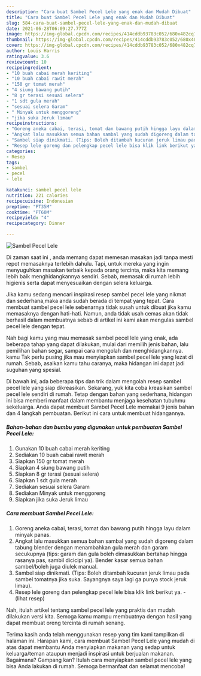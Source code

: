 ```yaml
---
description: "Cara buat Sambel Pecel Lele yang enak dan Mudah Dibuat"
title: "Cara buat Sambel Pecel Lele yang enak dan Mudah Dibuat"
slug: 584-cara-buat-sambel-pecel-lele-yang-enak-dan-mudah-dibuat
date: 2021-06-28T06:09:27.777Z
image: https://img-global.cpcdn.com/recipes/414cddb93783c052/680x482cq70/sambel-pecel-lele-foto-resep-utama.jpg
thumbnail: https://img-global.cpcdn.com/recipes/414cddb93783c052/680x482cq70/sambel-pecel-lele-foto-resep-utama.jpg
cover: https://img-global.cpcdn.com/recipes/414cddb93783c052/680x482cq70/sambel-pecel-lele-foto-resep-utama.jpg
author: Louis Harris
ratingvalue: 3.6
reviewcount: 10
recipeingredient:
- "10 buah cabai merah keriting"
- "10 buah cabai rawit merah"
- "150 gr tomat merah"
- "4 siung bawang putih"
- "8 gr terasi sesuai selera"
- "1 sdt gula merah"
- "sesuai selera Garam"
- " Minyak untuk menggoreng"
- "jika suka Jeruk limau"
recipeinstructions:
- "Goreng aneka cabai, terasi, tomat dan bawang putih hingga layu dalam minyak panas."
- "Angkat lalu masukkan semua bahan sambal yang sudah digoreng dalam tabung blender dengan menambahkan gula merah dan garam secukupnya (tips: garam dan gula boleh dimasukkan bertahap hingga rasanya pas, sambil dicicipi ya). Bender kasar semua bahan sambel/boleh juga diulek manual."
- "Sambel siap dinikmati. (Tips: Boleh ditambah kucuran jeruk limau pada sambel tomatnya jika suka. Sayangnya saya lagi ga punya stock jeruk limau)."
- "Resep lele goreng dan pelengkap pecel lele bisa klik link berikut ya.           (lihat resep)"
categories:
- Resep
tags:
- sambel
- pecel
- lele

katakunci: sambel pecel lele 
nutrition: 221 calories
recipecuisine: Indonesian
preptime: "PT35M"
cooktime: "PT60M"
recipeyield: "4"
recipecategory: Dinner

---
```



![Sambel Pecel Lele](https://img-global.cpcdn.com/recipes/414cddb93783c052/680x482cq70/sambel-pecel-lele-foto-resep-utama.jpg)

Di zaman  saat ini , anda memang dapat memesan masakan jadi tanpa mesti repot memasaknya terlebih dahulu. Tapi, untuk mereka yang ingin menyuguhkan masakan terbaik kepada orang tercinta, maka kita memang lebih baik menghidangkannya sendiri. Sebab, memasak di rumah lebih higienis serta dapat menyesuaikan dengan selera keluarga.

Jika kamu sedang mencari inspirasi resep sambel pecel lele yang nikmat dan sederhana,maka anda sudah berada di tempat yang tepat. Cara membuat sambel pecel lele  sebenarnya tidak susah untuk dibuat jika kamu memasaknya dengan hati-hati. Namun, anda tidak usah cemas akan tidak berhasil dalam membuatnya 
sebab di artikel ini kami akan mengulas sambel pecel lele dengan tepat.  



Nah bagi kamu yang mau memasak sambel pecel lele yang enak, ada beberapa tahap yang dapat dilakukan, mulai dari memilih jenis bahan, lalu pemilihan bahan segar, sampai cara mengolah dan menghidangkannya. kamu Tak perlu pusing jika mau menyiapkan sambel pecel lele yang lezat di rumah. Sebab, asalkan kamu  tahu caranya, maka hidangan ini dapat jadi suguhan yang spesial.

Di bawah ini, ada beberapa tips dan trik dalam mengolah resep sambel pecel lele yang siap dikreasikan. Sekarang, yuk kita coba kreasikan sambel pecel lele sendiri di rumah. Tetap dengan bahan yang sederhana, hidangan ini bisa memberi manfaat dalam membantu menjaga kesehatan tubuhmu sekeluarga. Anda dapat membuat Sambel Pecel Lele memakai 9 jenis bahan dan 4 langkah pembuatan. Berikut ini cara untuk membuat hidangannya.

<!--inarticleads1-->

##### Bahan-bahan dan bumbu yang digunakan untuk pembuatan Sambel Pecel Lele:

1. Gunakan 10 buah cabai merah keriting
1. Sediakan 10 buah cabai rawit merah
1. Siapkan 150 gr tomat merah
1. Siapkan 4 siung bawang putih
1. Siapkan 8 gr terasi (sesuai selera)
1. Siapkan 1 sdt gula merah
1. Sediakan sesuai selera Garam
1. Sediakan  Minyak untuk menggoreng
1. Siapkan jika suka Jeruk limau




<!--inarticleads2-->

##### Cara membuat Sambel Pecel Lele:

1. Goreng aneka cabai, terasi, tomat dan bawang putih hingga layu dalam minyak panas.
1. Angkat lalu masukkan semua bahan sambal yang sudah digoreng dalam tabung blender dengan menambahkan gula merah dan garam secukupnya (tips: garam dan gula boleh dimasukkan bertahap hingga rasanya pas, sambil dicicipi ya). Bender kasar semua bahan sambel/boleh juga diulek manual.
1. Sambel siap dinikmati. (Tips: Boleh ditambah kucuran jeruk limau pada sambel tomatnya jika suka. Sayangnya saya lagi ga punya stock jeruk limau).
1. Resep lele goreng dan pelengkap pecel lele bisa klik link berikut ya. -           (lihat resep)




Nah, itulah artikel tentang  sambel pecel lele  yang praktis dan mudah dilakukan versi kita. Semoga kamu mampu membuatnya dengan hasil yang dapat membuat oreng tercinta di rumah senang. 

Terima kasih anda telah menggunakan resep yang tim kami tampilkan di halaman ini. Harapan kami, cara membuat  Sambel Pecel Lele yang mudah di atas dapat membantu Anda menyiapkan makanan yang sedap untuk keluarga/teman ataupun menjadi inspirasi untuk berjualan makanan. Bagaimana? Gampang kan? Itulah cara menyiapkan sambel pecel lele yang bisa Anda lakukan di rumah. Semoga bermanfaat dan selamat mencoba!

